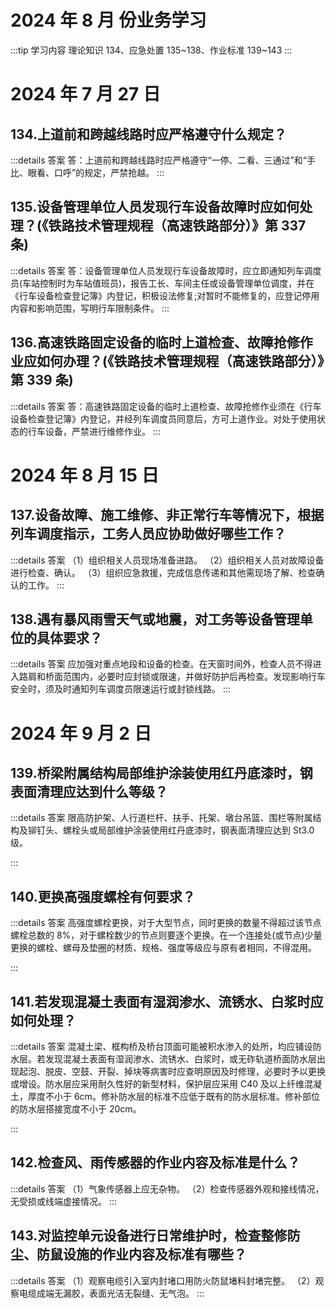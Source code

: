 # 2024 年 8 月 份业务学习

:::tip 学习内容
理论知识 134、应急处置 135~138、作业标准 139~143
:::

# 2024 年 7 月 27 日

## 134.上道前和跨越线路时应严格遵守什么规定？

:::details 答案
答：上道前和跨越线路时应严格遵守“一停、二看、三通过”和“手比、眼看、口呼”的规定，严禁抢越。
:::

## 135.设备管理单位人员发现行车设备故障时应如何处理？(《铁路技术管理规程（高速铁路部分）》第 337 条)

:::details 答案
答：设备管理单位人员发现行车设备故障时，应立即通知列车调度员(车站控制时为车站值班员)，报告工长、车间主任或设备管理单位调度，并在《行车设备检查登记簿》内登记，积极设法修复;对暂时不能修复的，应登记停用内容和影响范围，写明行车限制条件。
:::

## 136.高速铁路固定设备的临时上道检查、故障抢修作业应如何办理？(《铁路技术管理规程（高速铁路部分）》第 339 条)

:::details 答案
答：高速铁路固定设备的临时上道检查、故障抢修作业须在《行车设备检查登记簿》内登记，并经列车调度员同意后，方可上道作业。对处于使用状态的行车设备，严禁进行维修作业。
:::

# 2024 年 8 月 15 日

## 137.设备故障、施工维修、非正常行车等情况下，根据列车调度指示，工务人员应协助做好哪些工作？

:::details 答案
（1）组织相关人员现场准备进路。
（2）组织相关人员对故障设备进行检查、确认。
（3）组织应急救援，完成信息传递和其他需现场了解、检查确认的工作。
:::

## 138.遇有暴风雨雪天气或地震，对工务等设备管理单位的具体要求？

:::details 答案
应加强对重点地段和设备的检查。在天窗时间外，检查人员不得进入路肩和桥面范围内，必要时应封锁或限速，并做好防护后再检查。发现影响行车安全时，须及时通知列车调度员限速运行或封锁线路。
:::

# 2024 年 9 月 2 日

## 139.桥梁附属结构局部维护涂装使用红丹底漆时，钢表面清理应达到什么等级？

:::details 答案
限高防护架、人行道栏杆、扶手、托架、墩台吊篮、围栏等附属结构及铆钉头、螺栓头或局部维护涂装使用红丹底漆时，钢表面清理应达到 St3.0 级。

:::

## 140.更换高强度螺栓有何要求？

:::details 答案
高强度螺栓更换，对于大型节点，同时更换的数量不得超过该节点螺栓总数的 8%，对于螺栓数少的节点则要逐个更换。在一个连接处(或节点)少量更换的螺栓、螺母及垫圈的材质、规格、强度等级应与原有者相同，不得混用。

:::

## 141.若发现混凝土表面有湿润渗水、流锈水、白浆时应如何处理？

:::details 答案
混凝土梁、框构桥及桥台顶面可能被积水渗入的处所，均应铺设防水层。若发现混凝土表面有湿润渗水、流锈水、白浆时，或无砟轨道桥面防水层出现起泡、脱皮、空鼓、开裂、掉块等病害时应查明原因及时修理，必要时予以更换或增设。防水层应采用耐久性好的新型材料，保护层应采用 C40 及以上纤维混凝土，厚度不小于 6cm。修补防水层的标准不应低于既有的防水层标准。修补部位的防水层搭接宽度不小于 20cm。

:::

## 142.检查风、雨传感器的作业内容及标准是什么？

:::details 答案
（1）气象传感器上应无杂物。
（2）检查传感器外观和接线情况，无受损或线端虚接情况。
:::

## 143.对监控单元设备进行日常维护时，检查整修防尘、防鼠设施的作业内容及标准有哪些？

:::details 答案
（1）观察电缆引入室内封堵口用防火防鼠堵料封堵完整。
（2）观察电缆成端无漏胶，表面光洁无裂缝、无气泡。
:::
